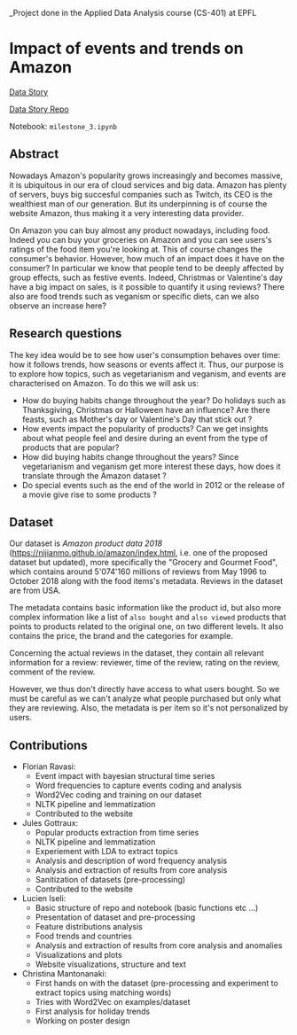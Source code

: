 _Project done in the Applied Data Analysis course (CS-401) at EPFL

# Impact of events and trends on Amazon

[Data Story](https://gorzen.github.io/Los-Moussaka-Data-Story/)

[Data Story Repo](https://github.com/Gorzen/Los-Moussaka-Data-Story)

Notebook: `milestone_3.ipynb`

## Abstract
Nowadays Amazon's popularity grows increasingly and becomes massive, it is ubiquitous in our era of cloud services and big data. Amazon has plenty of servers, buys big succesful companies such as Twitch, its CEO is the wealthiest man of our generation. But its underpinning is of course the website Amazon, thus making it a very interesting data provider.

On Amazon you can buy almost any product nowadays, including food. Indeed you can buy your groceries on Amazon and you can see users's ratings of the food item you're looking at. This of course changes the consumer's behavior. However, how much of an impact does it have on the consumer? In particular we know that people tend to be deeply affected by group effects, such as festive events. Indeed, Christmas or Valentine's day have a big impact on sales, is it possible to quantify it using reviews? There also are food trends such as veganism or specific diets, can we also observe an increase here?

## Research questions
The key idea would be to see how user's consumption behaves over time: how it follows trends, how seasons or events affect it. Thus, our purpose is to explore how topics, such as vegetarianism and veganism, and events are characterised on Amazon. To do this we will ask us: 
- How do buying habits change throughout the year? Do holidays such as Thanksgiving, Christmas or Halloween have an influence? Are there feasts, such as Mother's day or Valentine's Day that stick out ?
- How events impact the popularity of products? Can we get insights about what people feel and desire during an event from the type of products that are popular?
- How did buying habits change throughout the years? Since vegetarianism and veganism get more interest these days, how does it translate through the Amazon dataset ?
- Do special events such as the end of the world in 2012 or the release of a movie give rise to some products ?

## Dataset
Our dataset is _Amazon product data 2018_ (https://nijianmo.github.io/amazon/index.html, i.e. one of the proposed dataset but updated), more specifically the "Grocery and Gourmet Food", which contains around 5'074'160 millions of reviews from May 1996 to October 2018 along with the food items's metadata. Reviews in the dataset are from USA.

The metadata contains basic information like the product id, but also more complex information like a list of `also bought` and `also viewed` products that points to products related to the original one, on two different levels. It also contains the price, the brand and the categories for example.

Concerning the actual reviews in the dataset, they contain all relevant information for a review: reviewer, time of the review, rating on the review, comment of the review.

However, we thus don't directly have access to what users bought. So we must be careful as we can't analyze what people purchased but only what they are reviewing. Also, the metadata is per item so it's not personalized by users.

## Contributions
- Florian Ravasi: 
  - Event impact with bayesian structural time series
  - Word frequencies to capture events coding and analysis
  - Word2Vec coding and training on our dataset
  - NLTK pipeline and lemmatization
  - Contributed to the website
- Jules Gottraux:
  - Popular products extraction from time series
  - NLTK pipeline and lemmatization
  - Experiement with LDA to extract topics
  - Analysis and description of word frequency analysis
  - Analysis and extraction of results from core analysis
  - Sanitization of datasets (pre-processing)
  - Contributed to the website
- Lucien Iseli:
  - Basic structure of repo and notebook (basic functions etc ...)
  - Presentation of dataset and pre-processing
  - Feature distributions analysis
  - Food trends and countries
  - Analysis and extraction of results from core analysis and anomalies
  - Visualizations and plots
  - Website visualizations, structure and text
- Christina Mantonanaki:
  - First hands on with the dataset (pre-processing and experiment to extract topics using matching words)
  - Tries with Word2Vec on examples/dataset
  - First analysis for holiday trends
  - Working on poster design
